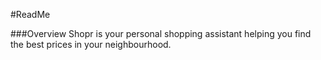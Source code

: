 #ReadMe

###Overview
Shopr is your personal shopping assistant helping you find the best prices in your neighbourhood.

